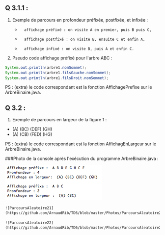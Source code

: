 ## Q 3.1.1 :

1. Exemple de parcours en profondeur préfixée, postfixée, et infixée : 
    -		affichage préfixé : on visite A en premier, puis B puis C,
    -		affichage postfixé : on visite B, ensuite C et enfin A,
    -		affichage infixé : on visite B, puis A et enfin C.

2. Pseudo code affichage préfixé pour l'arbre ABC :

```java
System.out.println(arbre1.nomSommet); 
System.out.println(arbre1.filsGauche.nomSommet);
System.out.println(arbre1.filsDroit.nomSommet);
```
PS : (extra) le code correspondant est la fonction AffichagePrefixe sur le ArbreBinaire.java.

## Q 3.2 :
1. Exemple de parcours en largeur de la figure 1 : 

* (A) (BC) (DEF) (GH)
* (A) (CB) (FED) (HG)

PS : (extra) le code correspondant est la fonction AffichagEnLargeur sur le ArbreBinaire.java.

###Photo de la console après l'exécution du programme ArbreBinaire.java : 

![ArbreBinaire](https://github.com/ArnaudRib/TD6/blob/master/Photos/ArbreBinaire.png)

```
![ParcoursAleatoire21](https://github.com/ArnaudRib/TD6/blob/master/Photos/ParcoursAleatoire21.png)

![ParcoursAleatoire22](https://github.com/ArnaudRib/TD6/blob/master/Photos/ParcoursAleatoire22.png)
```
